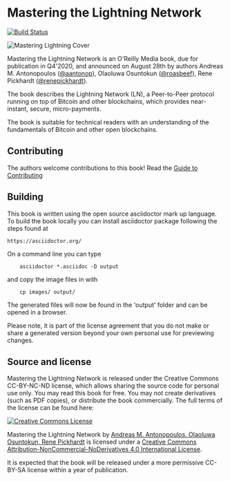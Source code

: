 # Mastering the Lightning Network

[![Build Status](https://travis-ci.com/lnbook/lnbook.svg?branch=develop)](https://travis-ci.com/lnbook/lnbook)

![Mastering Lightning Cover](images/cover_thumb.png)

Mastering the Lightning Network is an O'Reilly Media book, due for publication in Q4'2020, and announced on August 28th by authors Andreas M. Antonopoulos ([@aantonop](https://twitter.com/aantonop)), Olaoluwa Osuntokun ([@roasbeef](https://twitter.com/roasbeef)), Rene Pickhardt ([@renepickhardt](https://twitter.com/renepickhardt)).

The book describes the Lightning Network (LN), a Peer-to-Peer protocol running on top of Bitcoin and other blockchains, which provides near-instant, secure, micro-payments.

The book is suitable for technical readers with an understanding of the fundamentals of Bitcoin and other open blockchains.

## Contributing

The authors welcome contributions to this book! Read the [Guide to Contributing](CONTRIBUTING.md)

## Building

This book is written using the open source asciidoctor mark up language.
To build the book locally you can install asciidoctor package following the steps found at

    https://asciidoctor.org/


On a command line you can type

```    asciidoctor *.asciidoc -D output```

and copy the image files in with

```    cp images/ output/```

The generated files will now be found in the 'output' folder and can be opened in a browser.

Please note, it is part of the license agreement that you do not make or share a generated version beyond your own personal use for previewing changes.


## Source and license

Mastering the Lightning Network is released under the Creative Commons CC-BY-NC-ND license, which allows sharing the source code for personal use only. You may read this book for free. You may not create derivatives (such as PDF copies), or distribute the book commercially. The full terms of the license can be found here:

[![Creative Commons License](https://i.creativecommons.org/l/by-nc-nd/4.0/88x31.png)](https://creativecommons.org/licenses/by-nc-nd/4.0/)

<span xmlns:dct="http://purl.org/dc/terms/" property="dct:title">Mastering the Lightning Network</span> by <a xmlns:cc="http://creativecommons.org/ns#" href="https://lnbook.info/" property="cc:attributionName" rel="cc:attributionURL">Andreas M. Antonopoulos, Olaoluwa Osuntokun, Rene Pickhardt</a> is licensed under a <a rel="license" href="http://creativecommons.org/licenses/by-nc-nd/4.0/">Creative Commons Attribution-NonCommercial-NoDerivatives 4.0 International License</a>.

It is expected that the book will be released under a more permissive CC-BY-SA license within a year of publication.
